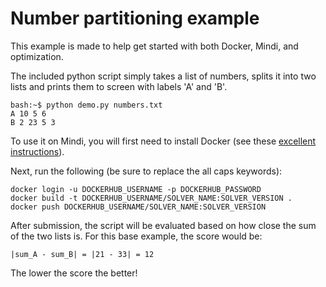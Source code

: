 # Number partitioning example

This example is made to help get started with both Docker, Mindi, and optimization.

The included python script simply takes a list of numbers, splits it into two lists and prints them to screen with labels 'A' and 'B'.

    bash:~$ python demo.py numbers.txt
    A 10 5 6
    B 2 23 5 3

To use it on Mindi, you will first need to install Docker (see these [excellent instructions](https://docs.docker.com/engine/installation/)).

Next, run the following (be sure to replace the all caps keywords):

    docker login -u DOCKERHUB_USERNAME -p DOCKERHUB_PASSWORD
    docker build -t DOCKERHUB_USERNAME/SOLVER_NAME:SOLVER_VERSION .
    docker push DOCKERHUB_USERNAME/SOLVER_NAME:SOLVER_VERSION

After submission, the script will be evaluated based on how close the sum of the two lists is. For this base example, the score would be:

    |sum_A - sum_B| = |21 - 33| = 12

The lower the score the better!
